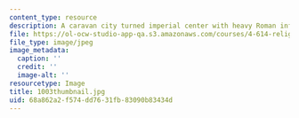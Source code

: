 ```yaml
---
content_type: resource
description: A caravan city turned imperial center with heavy Roman influences.
file: https://ol-ocw-studio-app-qa.s3.amazonaws.com/courses/4-614-religious-architecture-and-islamic-cultures-fall-2002/68a862a2f574dd7631fb83090b83434d_1003thumbnail.jpg
file_type: image/jpeg
image_metadata:
  caption: ''
  credit: ''
  image-alt: ''
resourcetype: Image
title: 1003thumbnail.jpg
uid: 68a862a2-f574-dd76-31fb-83090b83434d
---
```

